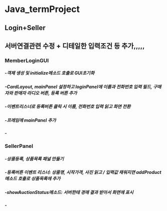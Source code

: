 # Java_termProject

## Login+Seller

## 서버연결관련 수정 + 디테일한 입력조건 등 추가,,,,,




### MemberLoginGUI

##### -객체 생성 및 initialize메소드 호출로 GUI초기화
##### -CardLayout, mainPanel 설정하고 loginPanel에 이름과 전화번호 입력 필드, 구매자와 판매자 라디오 버튼, 등록 버튼 추가
##### -이벤트리스너로 등록버튼 클릭 시 이름, 전화번호 입력 읽고 화면 전환
##### -프레임에 mainPanel 추가 
##### -

### SellerPanel
##### -상품등록, 상품목록 패널 만들기
##### -등록버튼 이벤트 리스너: 상품명, 시작가격, 사진 읽고 / 입력값 채워지면 addProduct 메소드 호출로 상품목록에 추가
##### -showAuctionStatus메소드: 서버한테 경매 결과 받아서 화면에 표시
##### -
